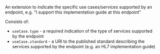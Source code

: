 An extension to indicate the specific use cases/services supported by an endpoint, e.g. "I support this implementation guide at this endpoint"

Consists of:
*  `useCase.type` - a required indication of the type of services supported by the endpoint
*  `useCase.standard` - a URI to the published standard describing the services supported by the endpoint (e.g. an HL7 implementation guide)